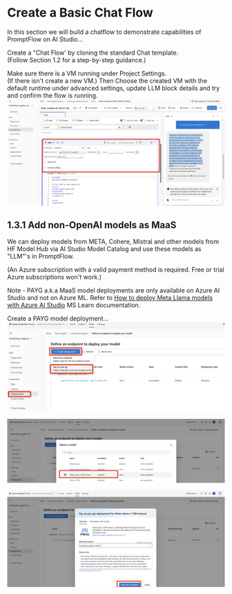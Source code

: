 # Create a Basic Chat Flow 
In this section we will build a chatflow to demonstrate capabilities of PromptFlow on AI Studio...

Create a "Chat Flow' by cloning the standard Chat template. \
(Follow Section 1.2 for a step-by-step guidance.) 

Make sure there is a VM running under Project Settings. \
(If there isn't create a new VM.)
Then Choose the created VM with the default runtime under advanced settings, update LLM block details and try and confirm the flow is running. 
![Alt text](../../media/lab1312.png)


## 1.3.1 Add non-OpenAI models as MaaS 
We can deploy models from META, Cohere, Mistral and other models from HF Model Hub via AI Studio Model Catalog and use these models as "LLM"'s in PromptFlow.

(An Azure subscription with a valid payment method is required. Free or trial Azure subscriptions won't work.)

Note - PAYG a.k.a MaaS model deployments are only available on Azure AI Studio and not on Azure ML.
Refer to [How to deploy Meta Llama models with Azure AI Studio](https://learn.microsoft.com/en-us/azure/ai-studio/how-to/deploy-models-llama?tabs=llama-three) MS Learn documentation.

Create a PAYG model deployment... 
![Alt text](../../media/lab1311.png)

![Alt text](../../media/lab1313.png)

![Alt text](../../media/lab1314.png)
